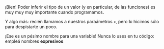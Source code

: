 ¡Bien! Poder inferir el tipo de un valor (y en particular, de las funciones) es muy muy muy importante cuando programamos.

Y algo más: recién llamamos a nuestros paraámetros `x`, pero lo hicimos sólo para despistarte un poco.  

¡Ese es un pésimo nombre para una variable! Nunca lo uses en tu código: empleá nombres **expresivos**
